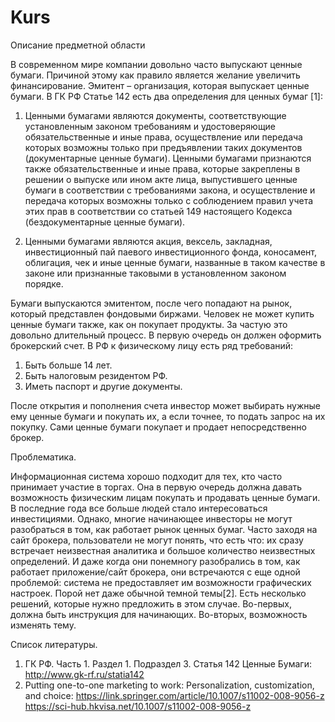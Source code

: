 # Kurs
Описание предметной области


В современном мире компании довольно часто выпускают ценные бумаги. Причиной этому как правило является желание увеличить финансирование. 
Эмитент – организация, которая выпускает ценные бумаги.
В ГК РФ Статье 142 есть два определения для ценных бумаг [1]:
1.	Ценными бумагами являются документы, соответствующие установленным законом требованиям и удостоверяющие обязательственные и иные права, осуществление или передача которых возможны только при предъявлении таких документов (документарные ценные бумаги).
Ценными бумагами признаются также обязательственные и иные права, которые закреплены в решении о выпуске или ином акте лица, выпустившего ценные бумаги в соответствии с требованиями закона, и осуществление и передача которых возможны только с соблюдением правил учета этих прав в соответствии со статьей 149 настоящего Кодекса (бездокументарные ценные бумаги).

2.	Ценными бумагами являются акция, вексель, закладная, инвестиционный пай паевого инвестиционного фонда, коносамент, облигация, чек и иные ценные бумаги, названные в таком качестве в законе или признанные таковыми в установленном законом порядке.

Бумаги выпускаются эмитентом, после чего попадают на рынок, который представлен фондовыми биржами. 
Человек не может купить ценные бумаги также, как он покупает продукты. За частую это довольно длительный процесс. В первую очередь он должен оформить брокерский счет. В РФ к физическому лицу есть ряд требований:
1.	Быть больше 14 лет.
2.	Быть налоговым резидентом РФ.
3.	Иметь паспорт и другие документы.

После открытия и пополнения счета инвестор может выбирать нужные ему ценные бумаги и покупать их, а если точнее, то подать запрос на их покупку. Сами ценные бумаги покупает и продает непосредственно брокер. 


Проблематика.

Информационная система хорошо подходит для тех, кто часто принимает участие в торгах. Она в первую очередь должна давать возможность физическим лицам покупать и продавать ценные бумаги. В последние года все больше людей стало интересоваться инвестициями. Однако, многие начинающее инвесторы не могут разобраться в том, как работает рынок ценных бумаг. Часто заходя на сайт брокера, пользователи не могут понять, что есть что: их сразу встречает неизвестная аналитика и большое количество неизвестных определений. И даже когда они понемногу разобрались в том, как работает приложение/сайт брокера, они встречаются с еще одной проблемой: система не предоставляет им возможности графических настроек. Порой нет даже обычной темной темы[2].
Есть несколько решений, которые нужно предложить в этом случае. Во-первых, должна быть инструкция для начинающих. Во-вторых, возможность изменять тему.


Список литературы.
1.	ГК РФ. Часть 1. Раздел 1. Подраздел 3. Статья 142 Ценные Бумаги: http://www.gk-rf.ru/statia142
2.	Putting one-to-one marketing to work: Personalization, customization, and choice: 
	https://link.springer.com/article/10.1007/s11002-008-9056-z
	https://sci-hub.hkvisa.net/10.1007/s11002-008-9056-z
  
  





